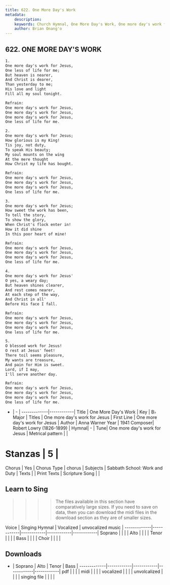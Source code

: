 ```yaml
---
title: 622. One More Day's Work
metadata:
    description: 
    keywords: Church Hymnal, One More Day's Work, One more day's work for Jesus, One more day's work for Jesus
    author: Brian Onang'o
---
```



## 622. ONE MORE DAY'S WORK

```txt
1.
One more day's work for Jesus, 
One less of life for me; 
But heaven is nearer, 
And Christ is dearer, 
Than yesterday to me; 
His love and light 
Fill all my soul tonight. 

Refrain:
One more day's work for Jesus, 
One more day's work for Jesus, 
One more day's work for Jesus, 
One less of life for me. 

2.
One more day's work for Jesus; 
How glorious is my King! 
Tis joy, not duty, 
To speak His beauty; 
My soul mounts on the wing 
At the mere thought 
How Christ my life has bought. 

Refrain:
One more day's work for Jesus, 
One more day's work for Jesus, 
One more day's work for Jesus, 
One less of life for me. 

3.
One more day's work for Jesus; 
How sweet the work has been, 
To tell the story, 
To show the glory, 
When Christ's flock enter in! 
How it did shine 
In this poor heart of mine! 

Refrain:
One more day's work for Jesus, 
One more day's work for Jesus, 
One more day's work for Jesus, 
One less of life for me. 

4.
One more day's work for Jesus' 
O yes, a weary day; 
But heaven shines clearer, 
And rest comes nearer, 
At each step of the way, 
And Christ in all' 
Before His face I fall. 

Refrain:
One more day's work for Jesus, 
One more day's work for Jesus, 
One more day's work for Jesus, 
One less of life for me. 

5.
O blessed work for Jesus! 
O rest at Jesus' feet! 
There toil seems pleasure, 
My wants are treasure, 
And pain for Him is sweet. 
Lord, if I may, 
I'll serve another day.

Refrain:
One more day's work for Jesus, 
One more day's work for Jesus, 
One more day's work for Jesus, 
One less of life for me. 

```

- |   -  |
-------------|------------|
Title | One More Day's Work |
Key | B♭ Major |
Titles | One more day's work for Jesus |
First Line | One more day's work for Jesus |
Author | Anna Warner
Year | 1941
Composer| Robert Lowry (1826-1899) |
Hymnal|  - |
Tune| One more day's work for Jesus |
Metrical pattern | |
# Stanzas | 5 |
Chorus | Yes |
Chorus Type | chorus |
Subjects | Sabbath School: Work and Duty |
Texts |  |
Print Texts | 
Scripture Song |  |
  
## Learn to Sing

>>>> The files available in this section have comparatively large sizes. If you need to save on data, then you can download the midi files in the download section as they are of smaller sizes.

Voice |  Singing Hymnal | Vocalized | unvocalized music |
-------------|------------|------------|------------|------------|
Soprano | | | |
Alto | | | |
Tenor | | | |
Bass | | | |
Choir | | | |

## Downloads

- |  Soprano | Alto | Tenor | Bass |
-------------|------------|------------|------------|------------|
pdf | | | |
midi | | | |
vocalized | | | |
unvolcalized | | | |
singing file | | | |
  